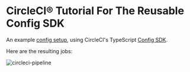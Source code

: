 # CircleCI® Tutorial For The Reusable Config SDK

An example [config setup](.circleci/), using CircleCI's TypeScript [Config SDK](https://circleci.com/docs/circleci-config-sdk).

Here are the resulting jobs:

![circleci-pipeline](https://user-images.githubusercontent.com/4063887/194458505-cc4cb649-ec0b-4c9a-b16b-f60e0d17ea81.png)
